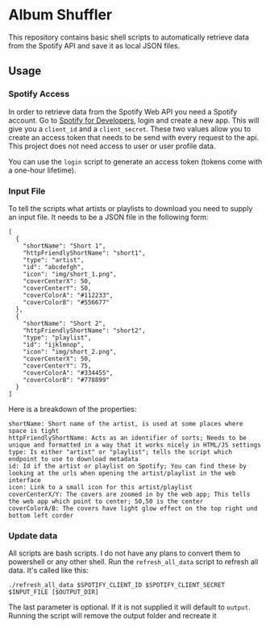 # Album Shuffler
This repository contains basic shell scripts to automatically retrieve data from the Spotify API and save it as local JSON files.

## Usage

### Spotify Access
In order to retrieve data from the Spotify Web API you need a Spotify account. Go to [Spotify for Developers](https://developer.spotify.com/), login and create a new app. This will give you a `client_id` and a `client_secret`. These two values allow you to create an access token that needs to be send with every request to the api. This project does not need access to user or user profile data.

You can use the `login` script to generate an access token (tokens come with a one-hour lifetime).

### Input File
To tell the scripts what artists or playlists to download you need to supply an input file. It needs to be a JSON file in the following form:
```
[
  {
    "shortName": "Short 1",
    "httpFriendlyShortName": "short1",
    "type": "artist",
    "id": "abcdefgh",
    "icon": "img/short_1.png",
    "coverCenterX": 50,
    "coverCenterY": 50,
    "coverColorA": "#112233",
    "coverColorB": "#556677"
  },
  {
    "shortName": "Short 2",
    "httpFriendlyShortName": "short2",
    "type": "playlist",
    "id": "ijklmnop",
    "icon": "img/short_2.png",
    "coverCenterX": 50,
    "coverCenterY": 75,
    "coverColorA": "#334455",
    "coverColorB": "#778899"
  }
]
```
Here is a breakdown of the properties:
```
shortName: Short name of the artist, is used at some places where space is tight
httpFriendlyShortName: Acts as an identifier of sorts; Needs to be unique and formatted in a way that it works nicely in HTML/JS settings
type: Is either "artist" or "playlist"; tells the script which endpoint to use to download metadata
id: Id if the artist or playlist on Spotify; You can find these by looking at the urls when opening the artist/playlist in the web interface
icon: Link to a small icon for this artist/playlist
coverCenterX/Y: The covers are zoomed in by the web app; This tells the web app which point to center; 50,50 is the center
coverColorA/B: The covers have light glow effect on the top right und bottom left corder
```

### Update data
All scripts are bash scripts. I do not have any plans to convert them to powershell or any other shell. Run the `refresh_all_data` script to refresh all data. It's called like this:
```
./refresh_all_data $SPOTIFY_CLIENT_ID $SPOTIFY_CLIENT_SECRET $INPUT_FILE [$OUTPUT_DIR]
```
The last parameter is optional. If it is not supplied it will default to `output`. Running the script will remove the output folder and recreate it

